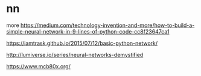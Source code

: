 # nn

more
https://medium.com/technology-invention-and-more/how-to-build-a-simple-neural-network-in-9-lines-of-python-code-cc8f23647ca1

https://iamtrask.github.io/2015/07/12/basic-python-network/

http://lumiverse.io/series/neural-networks-demystified

https://www.mcb80x.org/
